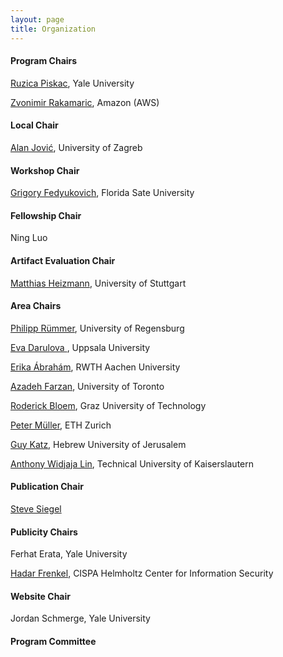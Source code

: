 ```yaml
---
layout: page
title: Organization
---
```

#### Program Chairs
[Ruzica Piskac](http://www.cs.yale.edu/homes/piskac/), Yale University

[Zvonimir Rakamaric](https://zvonimir.github.io/), Amazon (AWS)

#### Local Chair
[Alan Jović](https://www.fer.unizg.hr/en/alan.jovic#), University of Zagreb

#### Workshop Chair
[Grigory Fedyukovich](https://www.cs.fsu.edu/~grigory/), Florida Sate University

#### Fellowship Chair
Ning Luo

#### Artifact Evaluation Chair
[Matthias Heizmann](https://www.iste.uni-stuttgart.de/institute/team/Heizmann/), University of Stuttgart

#### Area Chairs
[Philipp Rümmer](http://www.philipp.ruemmer.org/), University of Regensburg 

[Eva Darulova ](https://people.mpi-sws.org/~eva/), Uppsala University

[Erika Ábrahám](https://ths.rwth-aachen.de/people/erika-abraham/), RWTH Aachen University

[Azadeh Farzan](https://www.cs.toronto.edu/~azadeh/), University of Toronto

[Roderick Bloem](https://www.iaik.tugraz.at/person/roderick-bloem/), Graz University of Technology

[Peter Müller](https://inf.ethz.ch/people/person-detail.mueller.html), ETH Zurich

[Guy Katz](https://www.katz-lab.com/), Hebrew University of Jerusalem

[Anthony Widjaja Lin](https://anthonywlin.github.io/), Technical University of Kaiserslautern

#### Publication Chair
[Steve Siegel](https://vsl.cis.udel.edu/siegel.html) 

#### Publicity Chairs
Ferhat Erata, Yale University

[Hadar Frenkel](https://u.cs.biu.ac.il/~frenkeh3/), CISPA Helmholtz Center for Information Security

#### Website Chair
Jordan Schmerge, Yale University

#### Program Committee